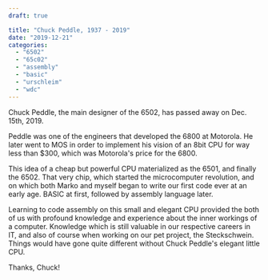 ```yaml
---
draft: true

title: "Chuck Peddle, 1937 - 2019"
date: "2019-12-21"
categories: 
  - "6502"
  - "65c02"
  - "assembly"
  - "basic"
  - "urschleim"
  - "wdc"
---
```


Chuck Peddle, the main designer of the 6502, has passed away on Dec. 15th, 2019.

Peddle was one of the engineers that developed the 6800 at Motorola. He later went to MOS in order to implement his vision of an 8bit CPU for way less than $300, which was Motorola's price for the 6800.

This idea of a cheap but powerful CPU materialized as the 6501, and finally the 6502. That very chip, which started the microcomputer revolution, and on which both Marko and myself began to write our first code ever at an early age. BASIC at first, followed by assembly language later.

Learning to code assembly on this small and elegant CPU provided the both of us with profound knowledge and experience about the inner workings of a computer. Knowledge which is still valuable in our respective careers in IT, and also of course when working on our pet project, the Steckschwein. Things would have gone quite different without Chuck Peddle's elegant little CPU.

Thanks, Chuck!
